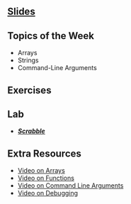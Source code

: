 ## [Slides](https://docs.google.com/presentation/d/1Shgz7XlbMSL6vb7n8x6D3O1rcL2ODfo3T3tBZyouT-M/edit?usp=sharing)

## Topics of the Week

- Arrays
- Strings
- Command-Line Arguments

## Exercises

## Lab

- ***[Scrabble](https://cs50.harvard.edu/college/2021/fall/labs/2/)***

## Extra Resources

- [Video on Arrays](https://www.youtube.com/watch?v=mISkNAfWl8k&ab_channel=CS50)
- [Video on Functions](https://www.youtube.com/watch?v=b7-0sb-DV84)
- [Video on Command Line Arguments](https://www.youtube.com/watch?v=thL7ILwRNMM&ab_channel=CS50)
- [Video on Debugging](https://www.youtube.com/watch?v=w4TAY2HPLEg&ab_channel=CS50)
